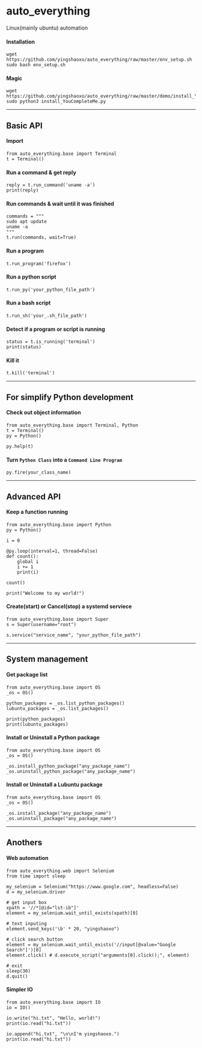 # auto_everything
Linux(mainly ubuntu) automation

#### Installation
```
wget https://github.com/yingshaoxo/auto_everything/raw/master/env_setup.sh
sudo bash env_setup.sh
```

#### Magic
```
wget https://github.com/yingshaoxo/auto_everything/raw/master/demo/install_YouCompleteMe.py
sudo python3 install_YouCompleteMe.py
```

___


## Basic API
#### Import
```
from auto_everything.base import Terminal
t = Terminal()
```

#### Run a command & get reply
```
reply = t.run_command('uname -a')
print(reply)
```

#### Run commands & wait until it was finished
```
commands = """
sudo apt update
uname -a
"""
t.run(commands, wait=True)
```

#### Run a program
`t.run_program('firefox')`

#### Run a python script
`t.run_py('your_python_file_path')`

#### Run a bash script
`t.run_sh('your_.sh_file_path')`

#### Detect if a program or script is running
```
status = t.is_running('terminal')
print(status)
```

#### Kill it
```
t.kill('terminal')
```

___


## For simplify Python development
#### Check out object information
```
from auto_everything.base import Terminal, Python
t = Terminal()
py = Python()

py.help(t)
```

#### Turn `Python Class` into a `Command Line Program`
```
py.fire(your_class_name)
```

___


## Advanced API
#### Keep a function running
```
from auto_everything.base import Python
py = Python()

i = 0

@py.loop(interval=1, thread=False)
def count():
    global i
    i += 1
    print(i)

count()

print("Welcome to my world!")
```

#### Create(start) or Cancel(stop) a systemd serviece
```
from auto_everything.base import Super
s = Super(username="root")

s.service("service_name", "your_python_file_path")
```

___


## System management
#### Get package list
```
from auto_everything.base import OS
_os = OS()

python_packages = _os.list_python_packages()
lubuntu_packages = _os.list_packages()

print(python_packages)
print(lubuntu_packages)
```

#### Install or Uninstall a Python package
```
from auto_everything.base import OS
_os = OS()

_os.install_python_package("any_package_name")
_os.uninstall_python_package("any_package_name")
```

#### Install or Uninstall a Lubuntu package
```
from auto_everything.base import OS
_os = OS()

_os.install_package("any_package_name")
_os.uninstall_package("any_package_name")
```

___


## Anothers
#### Web automation
```
from auto_everything.web import Selenium
from time import sleep

my_selenium = Selenium("https://www.google.com", headless=False)
d = my_selenium.driver

# get input box
xpath = '//*[@id="lst-ib"]'
element = my_selenium.wait_until_exists(xpath)[0]

# text inputing
element.send_keys('\b' * 20, "yingshaoxo")

# click search button
element = my_selenium.wait_until_exists('//input[@value="Google Search"]')[0]
element.click() # d.execute_script("arguments[0].click();", element)

# exit
sleep(30)
d.quit()
```

#### Simpler IO
```
from auto_everything.base import IO
io = IO()

io.write("hi.txt", "Hello, world!")
print(io.read("hi.txt"))

io.append("hi.txt", "\n\nI'm yingshaoxo.")
print(io.read("hi.txt"))
```
